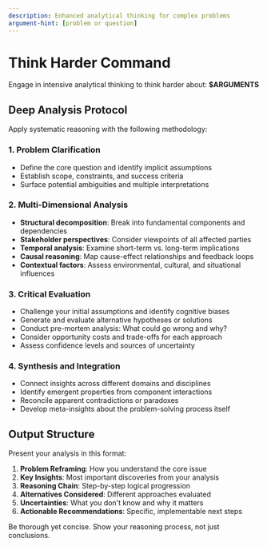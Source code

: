 ```yaml
---
description: Enhanced analytical thinking for complex problems
argument-hint: [problem or question]
---
```


# Think Harder Command

Engage in intensive analytical thinking to think harder about: **$ARGUMENTS**

## Deep Analysis Protocol

Apply systematic reasoning with the following methodology:

### 1. Problem Clarification

- Define the core question and identify implicit assumptions
- Establish scope, constraints, and success criteria
- Surface potential ambiguities and multiple interpretations

### 2. Multi-Dimensional Analysis

- **Structural decomposition**: Break into fundamental components and dependencies
- **Stakeholder perspectives**: Consider viewpoints of all affected parties
- **Temporal analysis**: Examine short-term vs. long-term implications
- **Causal reasoning**: Map cause-effect relationships and feedback loops
- **Contextual factors**: Assess environmental, cultural, and situational influences

### 3. Critical Evaluation

- Challenge your initial assumptions and identify cognitive biases
- Generate and evaluate alternative hypotheses or solutions
- Conduct pre-mortem analysis: What could go wrong and why?
- Consider opportunity costs and trade-offs for each approach
- Assess confidence levels and sources of uncertainty

### 4. Synthesis and Integration

- Connect insights across different domains and disciplines
- Identify emergent properties from component interactions
- Reconcile apparent contradictions or paradoxes
- Develop meta-insights about the problem-solving process itself

## Output Structure

Present your analysis in this format:

1. **Problem Reframing**: How you understand the core issue
2. **Key Insights**: Most important discoveries from your analysis
3. **Reasoning Chain**: Step-by-step logical progression
4. **Alternatives Considered**: Different approaches evaluated
5. **Uncertainties**: What you don't know and why it matters
6. **Actionable Recommendations**: Specific, implementable next steps

Be thorough yet concise. Show your reasoning process, not just conclusions.